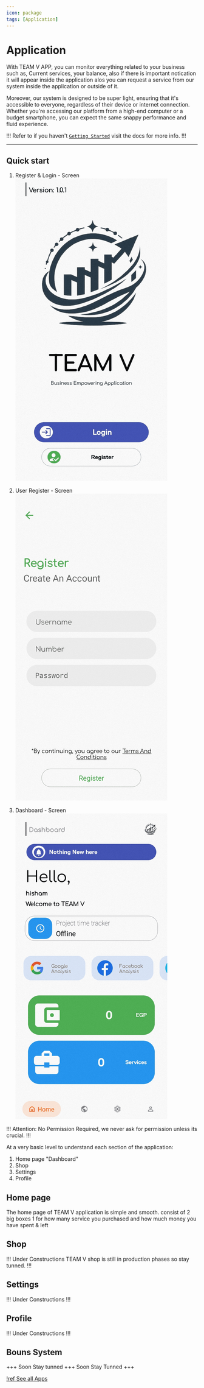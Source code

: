 ```yaml
---
icon: package
tags: [Application]
---
```

# Application

With TEAM V APP, you can monitor everything related to your business such as, Current services, your balance, also if there is important notication it will appear inside the application alos you can request a service from our system inside the application or outside of it.

Moreover, our system is designed to be super light, ensuring that it's accessible to everyone, regardless of their device or internet connection. Whether you're accessing our platform from a high-end computer or a budget smartphone, you can expect the same snappy performance and fluid experience.

!!!
Refer to if you haven't [`Getting Started`](getting-started.md) visit the docs for more info.
!!!

---

## Quick start

1. Register & Login - Screen
![](/static/8thumbnail.png)

2. User Register - Screen
![](/static/9thumbnail.png)

3. Dashboard - Screen
![](/static/7thumbnail.png)

!!!
Attention: No Permission Required, we never ask for permission unless its crucial.
!!!

At a very basic level to understand each section of the application:

1. Home page "Dashboard"
2. Shop
3. Settings
4. Profile

## Home page

The home page of TEAM V application is simple and smooth. consist of 2 big boxes 1 for how many service you purchased and how much money you have spent & left


## Shop
!!!
Under Constructions
TEAM V shop is still in production phases so stay tunned.
!!!
## Settings

!!!
Under Constructions
!!!

## Profile
!!!
Under Constructions
!!!

## Bouns System

+++ Soon
Stay tunned
+++ Soon
Stay Tunned
+++


[!ref See all Apps](/Apps/embed)
